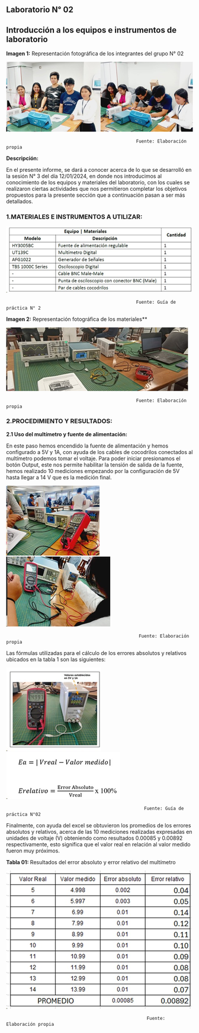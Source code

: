 ## Laboratorio N° 02

## **Introducción a los equipos e instrumentos de laboratorio**

**Imagen 1:** Representación fotográfica de los integrantes del grupo N° 02 

![ima1](../../Carpetas_del_Proyecto/Imagenes/Photos_lab_2/ima1.jpeg)

                                                     Fuente: Elaboración propia

**Descripción:**

En el presente informe, se dará a conocer acerca de lo que se desarrolló en la sesión N° 3 del día 12/01/2024, en donde nos introducimos al conocimiento de los equipos y materiales del laboratorio, con los cuales se realizaron ciertas actividades que nos permitieron completar los objetivos propuestos para la presente sección que  a continuación pasan a ser más detallados.

### 1.MATERIALES E INSTRUMENTOS A UTILIZAR:

![img2](../../Carpetas_del_Proyecto/Imagenes/Photos_lab_2/img2.jpeg)
                                             
                                                     Fuente: Guía de práctica N° 2

**Imagen 2:** Representación fotográfica de los materiales**

![img3](../../Carpetas_del_Proyecto/Imagenes/Photos_lab_2/img3.jpeg)

                                                     Fuente: Elaboración propia

### 2.PROCEDIMIENTO Y RESULTADOS:

**2.1 Uso del multímetro y fuente de alimentación:** 

En este paso hemos encendido la fuente de alimentación y hemos configurado a 5V y 1A, con ayuda de los cables de cocodrilos conectados al multímetro podemos tomar el voltaje. Para poder iniciar presionamos el botón Output, este nos permite habilitar la tensión de salida de la fuente, hemos realizado 10 mediciones empezando por la configuración de 5V hasta llegar a 14 V que es la medición final.


![img4](../../Carpetas_del_Proyecto/Imagenes/Photos_lab_2/img4.jpeg)         ![img5](../../Carpetas_del_Proyecto/Imagenes/Photos_lab_2/img5.jpeg)
                                                                      
                                                      Fuente: Elaboración propia  
 

 
Las fórmulas utilizadas para el cálculo de los errores absolutos y relativos ubicados en la tabla 1 son las siguientes:

![img6](../../Carpetas_del_Proyecto/Imagenes/Photos_lab_2/img6.jpeg)            ![img7](../../Carpetas_del_Proyecto/Imagenes/Photos_lab_2/img7.jpeg)

                                                        Fuente: Guía de práctica N°02 

Finalmente, con ayuda del excel se obtuvieron los promedios de los errores absolutos y relativos, acerca de las 10 mediciones realizadas expresadas en unidades de voltaje (V)  obteniendo como resultados 0.00085 y 0.00892 respectivamente, esto significa que el valor real en relación al valor medido fueron muy próximos.

**Tabla 01:** Resultados del error absoluto y error relativo del multímetro

![img8](../../Carpetas_del_Proyecto/Imagenes/Photos_lab_2/img8.jpeg)

                                                         Fuente: Elaboración propia